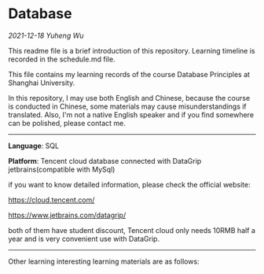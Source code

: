 # Database

<i>2021-12-18 Yuheng Wu</i>

This readme file is a brief introduction of this repository. Learning timeline is recorded in the schedule.md file.

This file contains my learning records of the course Database Principles at Shanghai University. 

In this repository, I may use both English and Chinese, because the course is conducted in Chinese, some materials may cause misunderstandings if translated. Also, I'm not a native English speaker and if you find somewhere can be polished, please contact me.

***

**Language**: SQL 

**Platform**: Tencent cloud database connected with DataGrip jetbrains(compatible with MySql)

if you want to know detailed information, please check the official website:

https://cloud.tencent.com/

https://www.jetbrains.com/datagrip/

both of them have student discount, Tencent cloud only needs 10RMB half a year and is very convenient use with DataGrip.

***

Other learning interesting learning materials are as follows:





